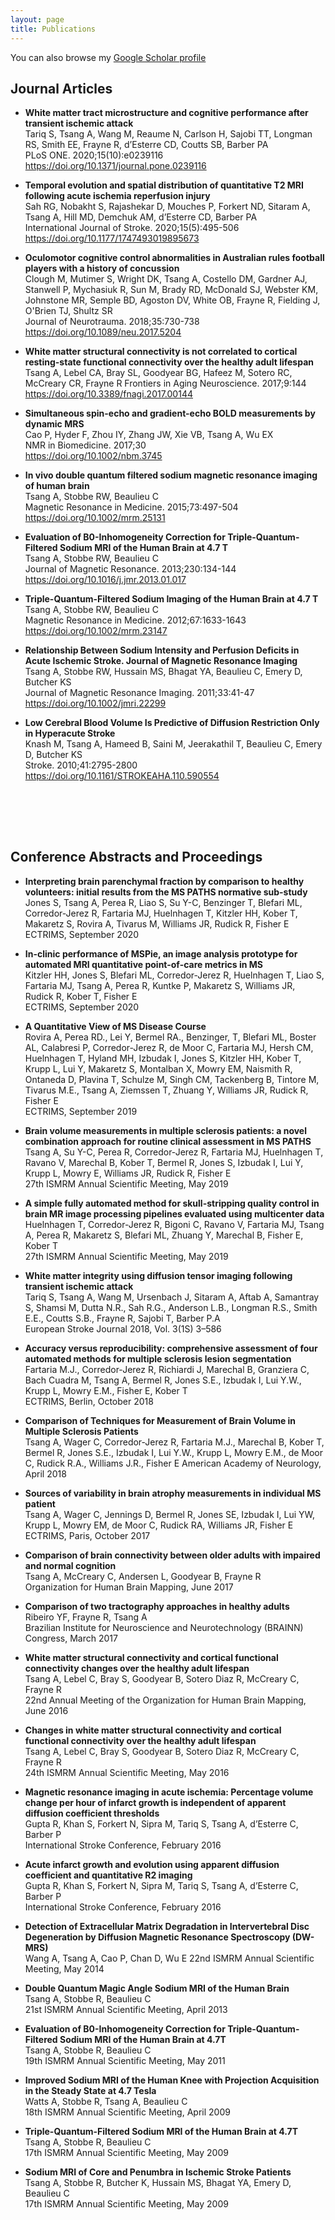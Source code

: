 ```yaml
---
layout: page
title: Publications
---
```


You can also browse my [Google Scholar profile](https://scholar.google.com/citations?user=rpy3BQ0AAAAJ&hl=en)

## Journal Articles
* **White matter tract microstructure and cognitive performance after transient ischemic attack**  
  Tariq S, Tsang A, Wang M, Reaume N, Carlson H, Sajobi TT, Longman RS, Smith EE, Frayne R, d’Esterre CD, Coutts SB, Barber PA  
  PLoS ONE. 2020;15(10):e0239116  
  https://doi.org/10.1371/journal.pone.0239116

* **Temporal evolution and spatial distribution of quantitative T2 MRI following acute ischemia reperfusion injury**  
  Sah RG, Nobakht S, Rajashekar D, Mouches P, Forkert ND, Sitaram A, Tsang A, Hill MD, Demchuk AM, d’Esterre CD, Barber PA  
  International Journal of Stroke. 2020;15(5):495-506  
  https://doi.org/10.1177/1747493019895673

* **Oculomotor cognitive control abnormalities in Australian rules football players with a history of concussion**  
  Clough M, Mutimer S, Wright DK, Tsang A, Costello DM, Gardner AJ, Stanwell P, Mychasiuk R, Sun M, Brady RD, McDonald SJ, Webster KM, Johnstone MR, Semple BD, Agoston DV, White OB, Frayne R, Fielding J, O'Brien TJ, Shultz SR  
  Journal of Neurotrauma. 2018;35:730-738  
  https://doi.org/10.1089/neu.2017.5204

* **White matter structural connectivity is not correlated to cortical resting-state functional connectivity over the healthy adult lifespan**  
  Tsang A, Lebel CA, Bray SL, Goodyear BG, Hafeez M, Sotero RC, McCreary CR, Frayne R
  Frontiers in Aging Neuroscience. 2017;9:144  
  https://doi.org/10.3389/fnagi.2017.00144

* **Simultaneous spin-echo and gradient-echo BOLD measurements by dynamic MRS**  
  Cao P, Hyder F, Zhou IY, Zhang JW, Xie VB, Tsang A, Wu EX  
  NMR in Biomedicine. 2017;30  
  https://doi.org/10.1002/nbm.3745

* **In vivo double quantum filtered sodium magnetic resonance imaging of human brain**  
  Tsang A, Stobbe RW, Beaulieu C  
  Magnetic Resonance in Medicine. 2015;73:497-504  
  https://doi.org/10.1002/mrm.25131

* **Evaluation of B0-Inhomogeneity Correction for Triple-Quantum-Filtered Sodium MRI of the Human Brain at 4.7 T**  
  Tsang A, Stobbe RW, Beaulieu C  
  Journal of Magnetic Resonance. 2013;230:134-144  
  https://doi.org/10.1016/j.jmr.2013.01.017

* **Triple-Quantum-Filtered Sodium Imaging of the Human Brain at 4.7 T**  
  Tsang A, Stobbe RW, Beaulieu C  
  Magnetic Resonance in Medicine. 2012;67:1633-1643  
  https://doi.org/10.1002/mrm.23147

* **Relationship Between Sodium Intensity and Perfusion Deficits in Acute Ischemic Stroke. Journal of Magnetic Resonance Imaging**  
  Tsang A, Stobbe RW, Hussain MS, Bhagat YA, Beaulieu C, Emery D, Butcher KS  
  Journal of Magnetic Resonance Imaging. 2011;33:41-47  
  https://doi.org/10.1002/jmri.22299

* **Low Cerebral Blood Volume Is Predictive of Diffusion Restriction Only in Hyperacute Stroke**  
  Knash M, Tsang A, Hameed B, Saini M, Jeerakathil T, Beaulieu C, Emery D, Butcher KS  
  Stroke. 2010;41:2795-2800  
  https://doi.org/10.1161/STROKEAHA.110.590554

<br></br>
---
## Conference Abstracts and Proceedings
* **Interpreting brain parenchymal fraction by comparison to healthy volunteers: initial results from the MS PATHS normative sub-study**  
  Jones S, Tsang A, Perea R, Liao S, Su Y-C, Benzinger T, Blefari ML, Corredor-Jerez R, Fartaria MJ, Huelnhagen T, Kitzler HH, Kober T, Makaretz S, Rovira A, Tivarus M, Williams JR, Rudick R, Fisher E  
  ECTRIMS, September 2020

* **In-clinic performance of MSPie, an image analysis prototype for automated MRI quantitative point-of-care metrics in MS**  
  Kitzler HH, Jones S, Blefari ML, Corredor-Jerez R, Huelnhagen T, Liao S, Fartaria MJ, Tsang A, Perea R, Kuntke P, Makaretz S, Williams JR, Rudick R, Kober T, Fisher E  
  ECTRIMS, September 2020

* **A Quantitative View of MS Disease Course**  
  Rovira A, Perea RD., Lei Y, Bermel RA., Benzinger, T, Blefari ML, Boster AL, Calabresi P, Corredor-Jerez R, de Moor C, Fartaria MJ, Hersh CM, Huelnhagen T, Hyland MH, Izbudak I, Jones S, Kitzler HH, Kober T, Krupp L, Lui Y, Makaretz S, Montalban X, Mowry EM, Naismith R, Ontaneda D, Plavina T, Schulze M, Singh CM, Tackenberg B, Tintore M, Tivarus M.E., Tsang A, Ziemssen T, Zhuang Y, Williams JR, Rudick R, Fisher E  
  ECTRIMS, September 2019

* **Brain volume measurements in multiple sclerosis patients: a novel combination approach for routine clinical assessment in MS PATHS**  
  Tsang A, Su Y-C, Perea R, Corredor-Jerez R, Fartaria MJ, Huelnhagen T, Ravano V, Marechal B, Kober T, Bermel R, Jones S, Izbudak I, Lui Y, Krupp L, Mowry E, Williams JR, Rudick R, Fisher E  
  27th ISMRM Annual Scientific Meeting, May 2019

* **A simple fully automated method for skull-stripping quality control in brain MR image processing pipelines evaluated using multicenter data**  
  Huelnhagen T, Corredor-Jerez R, Bigoni C, Ravano V, Fartaria MJ, Tsang A, Perea R, Makaretz S, Blefari ML, Zhuang Y, Marechal B, Fisher E, Kober T  
  27th ISMRM Annual Scientific Meeting, May 2019

* **White matter integrity using diffusion tensor imaging following transient ischemic attack**  
  Tariq S, Tsang A, Wang M, Ursenbach J, Sitaram A, Aftab A, Samantray S, Shamsi M, Dutta N.R., Sah R.G., Anderson L.B., Longman R.S., Smith E.E., Coutts S.B., Frayne R, Sajobi T, Barber P.A  
  European Stroke Journal 2018, Vol. 3(1S) 3–586

* **Accuracy versus reproducibility: comprehensive assessment of four automated methods for multiple sclerosis lesion segmentation**  
  Fartaria M.J., Corredor-Jerez R, Richiardi J, Marechal B, Granziera C, Bach Cuadra M, Tsang A, Bermel R, Jones S.E., Izbudak I, Lui Y.W., Krupp L, Mowry E.M., Fisher E, Kober T  
  ECTRIMS, Berlin, October 2018

* **Comparison of Techniques for Measurement of Brain Volume in Multiple Sclerosis Patients**  
  Tsang A, Wager C, Corredor-Jerez R, Fartaria M.J., Marechal B, Kober T, Bermel R, Jones S.E., Izbudak I, Lui Y.W., Krupp L, Mowry E.M., de Moor C, Rudick R.A., Williams J.R., Fisher E
  American Academy of Neurology, April 2018 

* **Sources of variability in brain atrophy measurements in individual MS patient**  
  Tsang A, Wager C, Jennings D, Bermel R, Jones SE, Izbudak I, Lui YW, Krupp L, Mowry EM, de Moor C, Rudick RA, Williams JR, Fisher E  
  ECTRIMS, Paris, October 2017

* **Comparison of brain connectivity between older adults with impaired and normal cognition**  
  Tsang A, McCreary C, Andersen L, Goodyear B, Frayne R  
  Organization for Human Brain Mapping, June 2017

* **Comparison of two tractography approaches in healthy adults**  
  Ribeiro YF, Frayne R, Tsang A  
  Brazilian Institute for Neuroscience and Neurotechnology (BRAINN) Congress, March 2017

* **White matter structural connectivity and cortical functional connectivity changes over the healthy adult lifespan**  
  Tsang A, Lebel C, Bray S, Goodyear B, Sotero Diaz R, McCreary C, Frayne R  
  22nd Annual Meeting of the Organization for Human Brain Mapping, June 2016

* **Changes in white matter structural connectivity and cortical functional connectivity over the healthy adult lifespan**  
  Tsang A, Lebel C, Bray S, Goodyear B, Sotero Diaz R, McCreary C, Frayne R  
  24th ISMRM Annual Scientific Meeting, May 2016

* **Magnetic resonance imaging in acute ischemia: Percentage volume change per hour of infarct growth is independent of apparent diffusion coefficient thresholds**  
  Gupta R, Khan S, Forkert N, Sipra M, Tariq S, Tsang A, d’Esterre C, Barber P  
  International Stroke Conference, February 2016

* **Acute infarct growth and evolution using apparent diffusion coefficient and quantitative R2 imaging**  
  Gupta R, Khan S, Forkert N, Sipra M, Tariq S, Tsang A, d’Esterre C, Barber P  
  International Stroke Conference, February 2016

* **Detection of Extracellular Matrix Degradation in Intervertebral Disc Degeneration by Diffusion Magnetic Resonance Spectroscopy (DW-MRS)**  
  Wang A, Tsang A, Cao P, Chan D, Wu E
  22nd ISMRM Annual Scientific Meeting, May 2014

* **Double Quantum Magic Angle Sodium MRI of the Human Brain**  
  Tsang A, Stobbe R, Beaulieu C  
  21st ISMRM Annual Scientific Meeting, April 2013

* **Evaluation of B0-Inhomogeneity Correction for Triple-Quantum-Filtered Sodium MRI of the Human Brain at 4.7T**  
  Tsang A, Stobbe R, Beaulieu C  
  19th ISMRM Annual Scientific Meeting, May 2011

* **Improved Sodium MRI of the Human Knee with Projection Acquisition in the Steady State at 4.7 Tesla**  
  Watts A, Stobbe R, Tsang A, Beaulieu C  
  18th ISMRM Annual Scientific Meeting, April 2009

* **Triple-Quantum-Filtered Sodium MRI of the Human Brain at 4.7T**  
  Tsang A, Stobbe R, Beaulieu C  
  17th ISMRM Annual Scientific Meeting, May 2009

* **Sodium MRI of Core and Penumbra in Ischemic Stroke Patients**  
  Tsang A, Stobbe R, Butcher K, Hussain MS, Bhagat YA, Emery D, Beaulieu C  
  17th ISMRM Annual Scientific Meeting, May 2009
